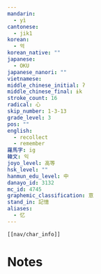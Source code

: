 ```yaml
---
mandarin:
  - yì
cantonese:
  - jik1
korean:
  - 억
korean_native: ""
japanese:
  - OKU
japanese_nanori: ""
vietnamese:
middle_chinese_initial: ʔ
middle_chinese_final: ɨk
stroke_count: 16
radical: 心
skip_number: 1-3-13
grade_level: 3
pos: ""
english:
  - recollect
  - remember
羅馬字: ig
韓文: 익
joyo_level: 高等
hsk_level: ""
hanmun_edu_level: 中
danayo_id: 3132
mc_id: 4745
graphemic_classification: 意
stand_in: 記憶
aliases:
  - 忆
---
```

```meta-bind-embed
[[nav/char_info]]
```

# Notes
